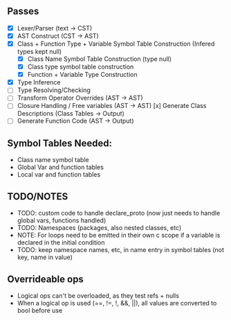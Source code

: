 ## Passes
- [x] Lexer/Parser (text -> CST)
- [x] AST Construct (CST -> AST)
- [x] Class + Function Type + Variable Symbol Table Construction (Infered types kept null)
    - [x] Class Name Symbol Table Construction (type null)
    - [x] Class type symbol table construction
    - [x] Function + Variable Type Construction
- [x] Type Inference
- [ ] Type Resolving/Checking
- [ ] Transform Operator Overrides (AST -> AST)
- [ ] Closure Handling / Free variables (AST -> AST)
[x] Generate Class Descriptions (Class Tables -> Output)
- [ ] Generate Function Code (AST -> Output)

## Symbol Tables Needed:
- Class name symbol table
- Global Var and function tables
- Local var and function tables

## TODO/NOTES
- TODO: custom code to handle declare_proto (now just needs to handle global vars, functions handled)
- TODO: Namespaces (packages, also nested classes, etc)
- NOTE: For loops need to be emitted in their own c scope if a variable is declared in the initial condition
- TODO: keep namespace names, etc, in name entry in symbol tables (not key, name in value)

## Overrideable ops
- Logical ops can't be overloaded, as they test refs + nulls
- When a logical op is used (==, !=, !, &&, ||), all values are converted to bool before use
